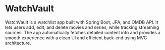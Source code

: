 # WatchVault
WatchVault is a watchlist app built with Spring Boot, JPA, and OMDB API. It lets users add, edit, and delete movies and series, while tracking streaming sources. The app automatically fetches detailed content info and provides a smooth experience with a clean UI and efficient back-end using MVC architecture.
